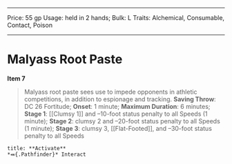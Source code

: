 
---
Price: 55 gp
Usage: held in 2 hands;
Bulk: L
Traits: Alchemical, Consumable, Contact, Poison

---

# Malyass Root Paste

**Item 7**

> Malyass root paste sees use to impede opponents in athletic competitions, in addition to espionage and tracking.
**Saving Throw**: DC 26 Fortitude;
**Onset**: 1 minute;
**Maximum Duration**: 6 minutes;
**Stage 1**:  [[Clumsy 1]] and –10-foot status penalty to all Speeds (1 minute);
**Stage 2**: clumsy 2 and –20-foot status penalty to all Speeds (1 minute);
**Stage 3**: clumsy 3, [[Flat-Footed]], and –30-foot status penalty to all Speeds

```ad-embed-ability
title: **Activate**
*⬽{.Pathfinder}* Interact 
```
